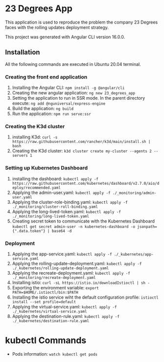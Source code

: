 
# 23 Degrees App

This application is used to reproduce the problem the company 23 Degrees faces with the rolling updates deployment strategy.

This project was generated with Angular CLI version 16.0.0.

## Installation
All the following commands are executed in Ubuntu 20.04 terminal.

###  Creating the front end application

1. Installing the Angular CLI: `npm install -g @angular/cli`
2. Creating the new angular application: `ng new 23_degrees_app`
3. Setting the application to run in SSR mode. In the parent directory execute: `ng add @nguniversal/express-engine`
4. Build the application: `ng build`
5. Run the application: `npm run serve:ssr`


### Creating the K3d cluster

1. installing K3d: `curl -s https://raw.githubusercontent.com/rancher/k3d/main/install.sh | bash`
2. Creating the K3d cluster: `k3d cluster create my-cluster --agents 2 --servers 1`


### Setting up Kubernetes Dashboard

1. installing the dashboard: `kubectl apply -f https://raw.githubusercontent.com/kubernetes/dashboard/v2.7.0/aio/deploy/recommended.yaml`
2. Applying the admin-user.yaml: `kubectl apply -f ./_monitoring/admin-user.yaml`
3. Applying the cluster-role-binding.yaml: `kubectl apply -f ./_monitoring/cluster-roll-binding.yaml`
4. Applying the long-lived-token.yaml: `kubectl apply -f ./_monitoring/long-lived-token.yaml`
4. Creating secret token to communicate with the Kubernetes Dashboard `kubectl get secret admin-user -n kubernetes-dashboard -o jsonpath={".data.token"} | base64 -d`

### Deployment

1. Applying the app-service.yaml: `kubectl apply -f ./_kubernetes/app-service.yaml`
2. Applying the rolling-update-deployment.yaml: `kubectl apply -f ./_kubernetes/rolling-update-deployment.yaml`
3. Applying the recreate-deployment.yaml: `kubectl apply -f ./_monitoring/recreate-deployment.yaml`
4. Installing istio: `curl -sL https://istio.io/downloadIstioctl | sh -`
5. Exporting the environment variable: `export PATH=$HOME/.istioctl/bin:$PATH`
6. Installing the istio service wiht the default configuration profile: `istioctl install --set profile=default`
7. Applying the virtual-service.yaml: `kubectl apply -f ./_kubernetes/virtual-service.yaml`
8. Applying the destination-rule.yaml: `kubectl apply -f ./_kubernetes/destination-rule.yaml`


# kubectl Commands
+ Pods information: `watch kubectl get pods`